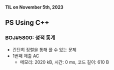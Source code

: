 **TIL on November 5th, 2023**

## PS Using C++
### BOJ#5800: 성적 통계
* 간단히 정렬을 통해 풀 수 있는 문제
* 1번째 제출 AC
    - 메모리: 2020 kB, 시간: 0 ms, 코드 길이: 610 B
